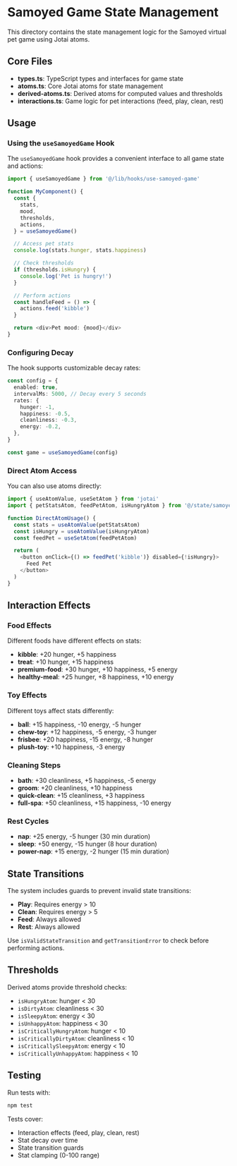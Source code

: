 # Samoyed Game State Management

This directory contains the state management logic for the Samoyed virtual pet game using Jotai atoms.

## Core Files

- **types.ts**: TypeScript types and interfaces for game state
- **atoms.ts**: Core Jotai atoms for state management
- **derived-atoms.ts**: Derived atoms for computed values and thresholds
- **interactions.ts**: Game logic for pet interactions (feed, play, clean, rest)

## Usage

### Using the `useSamoyedGame` Hook

The `useSamoyedGame` hook provides a convenient interface to all game state and actions:

```typescript
import { useSamoyedGame } from '@/lib/hooks/use-samoyed-game'

function MyComponent() {
  const {
    stats,
    mood,
    thresholds,
    actions,
  } = useSamoyedGame()

  // Access pet stats
  console.log(stats.hunger, stats.happiness)

  // Check thresholds
  if (thresholds.isHungry) {
    console.log('Pet is hungry!')
  }

  // Perform actions
  const handleFeed = () => {
    actions.feed('kibble')
  }

  return <div>Pet mood: {mood}</div>
}
```

### Configuring Decay

The hook supports customizable decay rates:

```typescript
const config = {
  enabled: true,
  intervalMs: 5000, // Decay every 5 seconds
  rates: {
    hunger: -1,
    happiness: -0.5,
    cleanliness: -0.3,
    energy: -0.2,
  },
}

const game = useSamoyedGame(config)
```

### Direct Atom Access

You can also use atoms directly:

```typescript
import { useAtomValue, useSetAtom } from 'jotai'
import { petStatsAtom, feedPetAtom, isHungryAtom } from '@/state/samoyed-game'

function DirectAtomUsage() {
  const stats = useAtomValue(petStatsAtom)
  const isHungry = useAtomValue(isHungryAtom)
  const feedPet = useSetAtom(feedPetAtom)

  return (
    <button onClick={() => feedPet('kibble')} disabled={!isHungry}>
      Feed Pet
    </button>
  )
}
```

## Interaction Effects

### Food Effects

Different foods have different effects on stats:

- **kibble**: +20 hunger, +5 happiness
- **treat**: +10 hunger, +15 happiness
- **premium-food**: +30 hunger, +10 happiness, +5 energy
- **healthy-meal**: +25 hunger, +8 happiness, +10 energy

### Toy Effects

Different toys affect stats differently:

- **ball**: +15 happiness, -10 energy, -5 hunger
- **chew-toy**: +12 happiness, -5 energy, -3 hunger
- **frisbee**: +20 happiness, -15 energy, -8 hunger
- **plush-toy**: +10 happiness, -3 energy

### Cleaning Steps

- **bath**: +30 cleanliness, +5 happiness, -5 energy
- **groom**: +20 cleanliness, +10 happiness
- **quick-clean**: +15 cleanliness, +3 happiness
- **full-spa**: +50 cleanliness, +15 happiness, -10 energy

### Rest Cycles

- **nap**: +25 energy, -5 hunger (30 min duration)
- **sleep**: +50 energy, -15 hunger (8 hour duration)
- **power-nap**: +15 energy, -2 hunger (15 min duration)

## State Transitions

The system includes guards to prevent invalid state transitions:

- **Play**: Requires energy > 10
- **Clean**: Requires energy > 5
- **Feed**: Always allowed
- **Rest**: Always allowed

Use `isValidStateTransition` and `getTransitionError` to check before performing actions.

## Thresholds

Derived atoms provide threshold checks:

- `isHungryAtom`: hunger < 30
- `isDirtyAtom`: cleanliness < 30
- `isSleepyAtom`: energy < 30
- `isUnhappyAtom`: happiness < 30
- `isCriticallyHungryAtom`: hunger < 10
- `isCriticallyDirtyAtom`: cleanliness < 10
- `isCriticallySleepyAtom`: energy < 10
- `isCriticallyUnhappyAtom`: happiness < 10

## Testing

Run tests with:

```bash
npm test
```

Tests cover:
- Interaction effects (feed, play, clean, rest)
- Stat decay over time
- State transition guards
- Stat clamping (0-100 range)
